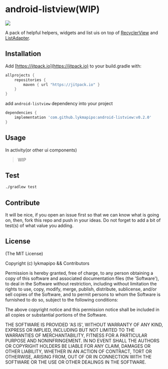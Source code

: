 android-listview(WIP)
=========================

[![](https://jitpack.io/v/lykmapipo/android-listview.svg)](https://jitpack.io/#lykmapipo/android-listview)

A pack of helpful helpers, widgets and list uis on top of [RecyclerView](https://developer.android.com/reference/androidx/recyclerview/widget/RecyclerView.html) and [ListAdapter](https://developer.android.com/reference/androidx/recyclerview/widget/ListAdapter.html).

## Installation
Add [https://jitpack.io](https://jitpack.io) to your build.gradle with:
```gradle
allprojects {
    repositories {
        maven { url "https://jitpack.io" }
    }
}
```
add `android-listview` dependency into your project

```gradle
dependencies {
    implementation 'com.github.lykmapipo:android-listview:v0.2.0'
}
```

## Usage

In activity(or other ui components)

> WIP


## Test
```sh
./gradlew test
```

## Contribute
It will be nice, if you open an issue first so that we can know what is going on, then, fork this repo and push in your ideas.
Do not forget to add a bit of test(s) of what value you adding.

## License

(The MIT License)

Copyright (c) lykmapipo && Contributors

Permission is hereby granted, free of charge, to any person obtaining
a copy of this software and associated documentation files (the
'Software'), to deal in the Software without restriction, including
without limitation the rights to use, copy, modify, merge, publish,
distribute, sublicense, and/or sell copies of the Software, and to
permit persons to whom the Software is furnished to do so, subject to
the following conditions:

The above copyright notice and this permission notice shall be
included in all copies or substantial portions of the Software.

THE SOFTWARE IS PROVIDED 'AS IS', WITHOUT WARRANTY OF ANY KIND,
EXPRESS OR IMPLIED, INCLUDING BUT NOT LIMITED TO THE WARRANTIES OF
MERCHANTABILITY, FITNESS FOR A PARTICULAR PURPOSE AND NONINFRINGEMENT.
IN NO EVENT SHALL THE AUTHORS OR COPYRIGHT HOLDERS BE LIABLE FOR ANY
CLAIM, DAMAGES OR OTHER LIABILITY, WHETHER IN AN ACTION OF CONTRACT,
TORT OR OTHERWISE, ARISING FROM, OUT OF OR IN CONNECTION WITH THE
SOFTWARE OR THE USE OR OTHER DEALINGS IN THE SOFTWARE.
